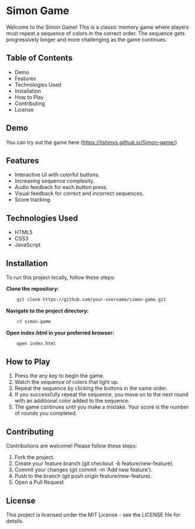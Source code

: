 # Simon Game

Welcome to the Simon Game! This is a classic memory game where players must repeat a sequence of colors in the correct order. The sequence gets progressively longer and more challenging as the game continues.

## Table of Contents
- Demo
- Features
- Technologies Used
- Installation
- How to Play
- Contributing
- License

## Demo
You can try out the game here (https://lishinvs.github.io/Simon-game/)

## Features
- Interactive UI with colorful buttons.
- Increasing sequence complexity.
- Audio feedback for each button press.
- Visual feedback for correct and incorrect sequences.
- Score tracking.

## Technologies Used
- HTML5
- CSS3
- JavaScript

## Installation
To run this project locally, follow these steps:

**Clone the repository:**
```bash
    git clone https://github.com/your-username/simon-game.git
```

**Navigate to the project directory:**
```bash
    cd simon-game
```

**Open index.html in your preferred browser:**
```bash
    open index.html
```

## How to Play
1. Press the any key to begin the game.
2. Watch the sequence of colors that light up.
3. Repeat the sequence by clicking the buttons in the same order.
4. If you successfully repeat the sequence, you move on to the next round with an additional color added to the sequence.
5. The game continues until you make a mistake. Your score is the number of rounds you completed.

## Contributing
Contributions are welcome! Please follow these steps:

1. Fork the project.
2. Create your feature branch (git checkout -b feature/new-feature).
3. Commit your changes (git commit -m 'Add new feature').
4. Push to the branch (git push origin feature/new-feature).
5. Open a Pull Request

## License
This project is licensed under the MIT License - see the LICENSE file for details.

